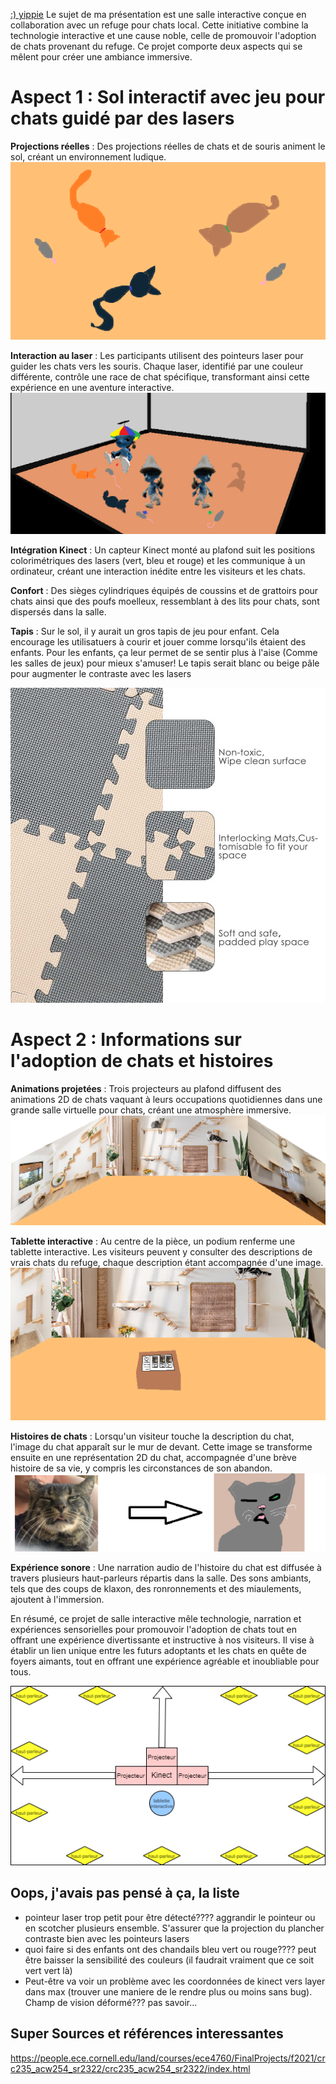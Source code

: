 [:) yippie](https://jasmine-lapierre.github.io/Presentation-Ideation/#/)
Le sujet de ma présentation est une salle interactive conçue en collaboration avec un refuge pour chats local. Cette initiative combine la technologie interactive et une cause noble, celle de promouvoir l'adoption de chats provenant du refuge. Ce projet comporte deux aspects qui se mêlent pour créer une ambiance immersive.

# Aspect 1 : Sol interactif avec jeu pour chats guidé par des lasers

**Projections réelles** : Des projections réelles de chats et de souris animent le sol, créant un environnement ludique.
![voici ma presentation](assets/ideation_projection_sol.png)

**Interaction au laser** : Les participants utilisent des pointeurs laser pour guider les chats vers les souris. Chaque laser, identifié par une couleur différente, contrôle une race de chat spécifique, transformant ainsi cette expérience en une aventure interactive.
![voici ma presentation](assets/ideation_simulation.png)

**Intégration Kinect** : Un capteur Kinect monté au plafond suit les positions colorimétriques des lasers (vert, bleu et rouge) et les communique à un ordinateur, créant une interaction inédite entre les visiteurs et les chats.

**Confort** : Des sièges cylindriques équipés de coussins et de grattoirs pour chats ainsi que des poufs moelleux, ressemblant à des lits pour chats, sont dispersés dans la salle.

**Tapis** : Sur le sol, il y aurait un gros tapis de jeu pour enfant. Cela encourage les utilisatuers à courir et jouer comme lorsqu'ils étaient des enfants. Pour les enfants, ça leur permet de se sentir plus à l'aise (Comme les salles de jeux) pour mieux s'amuser!
Le tapis serait blanc ou beige pâle pour augmenter le contraste avec les lasers

![voici ma presentation](assets/Tapis_jeu_enfant.jpg)



# Aspect 2 : Informations sur l'adoption de chats et histoires

**Animations projetées** : Trois projecteurs au plafond diffusent des animations 2D de chats vaquant à leurs occupations quotidiennes dans une grande salle virtuelle pour chats, créant une atmosphère immersive.
![voici ma presentation](assets/ideation_projection_murs.png)

**Tablette interactive** : Au centre de la pièce, un podium renferme une tablette interactive. Les visiteurs peuvent y consulter des descriptions de vrais chats du refuge, chaque description étant accompagnée d'une image.
![voici ma presentation](assets/ideation_podium.png)

**Histoires de chats** : Lorsqu'un visiteur touche la description du chat, l'image du chat apparaît sur le mur de devant. Cette image se transforme ensuite en une représentation 2D du chat, accompagnée d'une brève histoire de sa vie, y compris les circonstances de son abandon.
![voici ma presentation](assets/ideation_photo_2d.png)

**Expérience sonore** : Une narration audio de l'histoire du chat est diffusée à travers plusieurs haut-parleurs répartis dans la salle. Des sons ambiants, tels que des coups de klaxon, des ronronnements et des miaulements, ajoutent à l'immersion.

En résumé, ce projet de salle interactive mêle technologie, narration et expériences sensorielles pour promouvoir l'adoption de chats tout en offrant une expérience divertissante et instructive à nos visiteurs. Il vise à établir un lien unique entre les futurs adoptants et les chats en quête de foyers aimants, tout en offrant une expérience agréable et inoubliable pour tous.


![voici ma presentation](assets/ideation_plan.drawio.png)

## Oops, j'avais pas pensé à ça, la liste
- pointeur laser trop petit pour être détecté???? aggrandir le pointeur ou en scotcher plusieurs ensemble. S'assurer que la projection du plancher contraste bien avec les pointeurs lasers
- quoi faire si des enfants ont des chandails bleu vert ou rouge???? peut être baisser la sensibilité des couleurs (il faudrait vraiment que ce soit vert vert là) 
- Peut-être va voir un problème avec les coordonnées de kinect vers layer dans max (trouver une maniere de le rendre plus ou moins sans bug). Champ de vision déformé??? pas savoir...
## Super Sources et références interessantes
https://people.ece.cornell.edu/land/courses/ece4760/FinalProjects/f2021/crc235_acw254_sr2322/crc235_acw254_sr2322/index.html
